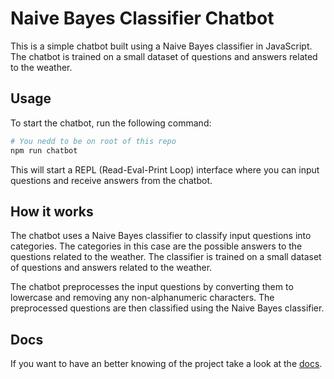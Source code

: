 # Naive Bayes Classifier Chatbot

This is a simple chatbot built using a Naive Bayes classifier in JavaScript. The chatbot is trained on a small dataset of questions and answers related to the weather.

## Usage

To start the chatbot, run the following command:

```bash
# You nedd to be on root of this repo
npm run chatbot
```

This will start a REPL (Read-Eval-Print Loop) interface where you can input questions and receive answers from the chatbot.

## How it works

The chatbot uses a Naive Bayes classifier to classify input questions into categories. The categories in this case are the possible answers to the questions related to the weather. The classifier is trained on a small dataset of questions and answers related to the weather.

The chatbot preprocesses the input questions by converting them to lowercase and removing any non-alphanumeric characters. The preprocessed questions are then classified using the Naive Bayes classifier.

## Docs

If you want to have an better knowing of the project take a look at the [docs](./docs/README.md).
